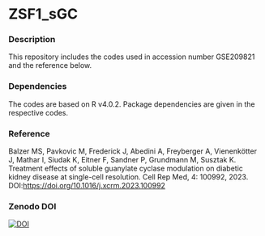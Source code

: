 # ZSF1_sGC

### Description
This repository includes the codes used in accession number GSE209821 and the reference below.

### Dependencies
The codes are based on R v4.0.2. Package dependencies are given in the respective codes.

### Reference
Balzer MS, Pavkovic M, Frederick J, Abedini A, Freyberger A, Vienenkötter J, Mathar I, Siudak K, Eitner F, Sandner P, Grundmann M, Susztak K. Treatment effects of soluble guanylate cyclase modulation on diabetic kidney disease at single-cell resolution. Cell Rep Med, 4: 100992, 2023. DOI:https://doi.org/10.1016/j.xcrm.2023.100992

### Zenodo DOI
[![DOI](https://zenodo.org/badge/DOI/10.5281/zenodo.6959731.svg)](https://doi.org/10.5281/zenodo.6959731)
